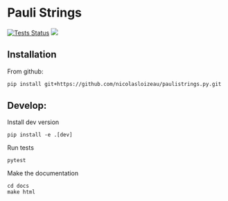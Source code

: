 # Pauli Strings

[![Tests Status](https://github.com/nicolasloizeau/PauliStrings.py/actions/workflows/test.yml/badge.svg)](https://github.com/nicolasloizeau/PauliStrings.py/actions/workflows/test.yml)
[![](https://img.shields.io/badge/docs-blue.svg)](https://nicolasloizeau.github.io/PauliStrings.py/)


## Installation

From github:

```bash
pip install git+https://github.com/nicolasloizeau/paulistrings.py.git
```

##  Develop:
Install dev version
```
pip install -e .[dev]
```
Run tests
```
pytest
```
Make the documentation
```
cd docs
make html
```
